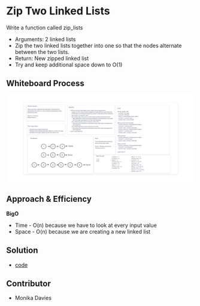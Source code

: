 # Zip Two Linked Lists

Write a function called zip_lists
* Arguments: 2 linked lists
* Zip the two linked lists together into one so that the nodes alternate between the two lists.
* Return: New zipped linked list
* Try and keep additional space down to O(1)

## Whiteboard Process

![linked_list_zip](img/linked_list_zip.png)

## Approach & Efficiency

**BigO**
* Time - O(n) because we have to look at every input value
* Space - O(n) because we are creating a new linked list

## Solution

* [code](/Users/Alex/projects/data-structures-and-algorithms/python/code_challenges/linked_list_zip/linked_list_zip.py)

## Contributor

  * Monika Davies
